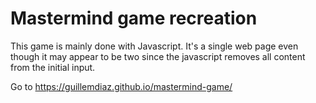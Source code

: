 # Mastermind game recreation

This game is mainly done with Javascript. It's a single web page even though it may 
appear to be two since the javascript removes all content from the initial input.

Go to https://guillemdiaz.github.io/mastermind-game/

